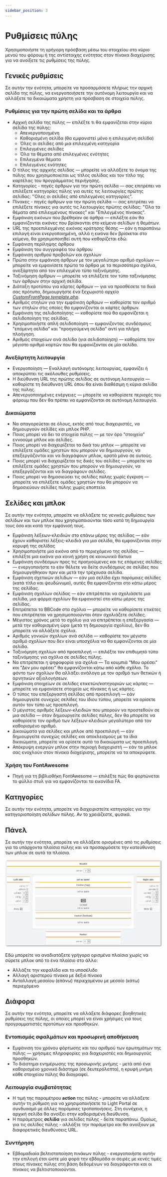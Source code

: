 ```yaml
---
sidebar_position: 3
---
```


# Ρυθμίσεις πύλης
Χρησιμοποιήστε τη γρήγορη πρόσβαση μέσω του στοιχείου στο κύριο μενού του φόρουμ ή της αντίστοιχης ενότητας στον πίνακα διαχείρισης για να ανοίξετε τις ρυθμίσεις της πύλης.

## Γενικές ρυθμίσεις
Σε αυτήν την ενότητα, μπορείτε να προσαρμόσετε πλήρως την αρχική σελίδα της πύλης, να ενεργοποιήσετε την αυτόνομη λειτουργία και να αλλάξετε τα δικαιώματα χρήστη για πρόσβαση σε στοιχεία πύλης.

### Ρυθμίσεις για την πρώτη σελίδα και τα άρθρα

* Αρχική σελίδα της πύλης — επιλέξτε τι θα εμφανίζεται στην κύρια σελίδα της πύλης:
    * Απενεργοποιημένη
    * Καθορισμένη σελίδα (θα εμφανιστεί μόνο η επιλεγμένη σελίδα)
    * Όλες οι σελίδες από μια επιλεγμένη κατηγορία
    * Επιλεγμένες σελίδες
    * Όλα τα θέματα από επιλεγμένες ενότητες
    * Επιλεγμένα θέματα
    * Επιλεγμένες ενότητες
* Ο τίτλος της αρχικής σελίδας — μπορείτε να αλλάξετε το όνομα της πύλης που χρησιμοποιείται ως τίτλος σελίδας και τον τίτλο της καρτέλας του προγράμματος περιήγησης.
* Κατηγορίες - πηγές άρθρων για την πρώτη σελίδα — σας επιτρέπει να επιλέξετε κατηγορίες πύλης για αυτές τις λειτουργίες πρώτης σελίδας: "Όλες οι σελίδες από επιλεγμένες κατηγορίες".
* Πίνακες - πηγές άρθρων για την πρώτη σελίδα — σας επιτρέπει να επιλέξετε πίνακες για αυτές τις λειτουργίες πρώτης σελίδας: "Όλα τα θέματα από επιλεγμένους πίνακες" και "Επιλεγμένος πίνακας".
* Εμφάνιση εικόνων που βρέθηκαν σε άρθρα — επιλέξτε εάν θα εμφανίζονται εικόνες που βρίσκονται στο κείμενο σελίδων ή θεμάτων.
* URL της προεπιλεγμένης εικόνας κράτησης θέσης — εάν η παραπάνω επιλογή είναι ενεργοποιημένη, αλλά η εικόνα δεν βρίσκεται στο κείμενο, θα χρησιμοποιηθεί αυτή που καθορίζεται εδώ.
* Εμφάνιση περίληψης άρθρου
* Εμφάνιση του συγγραφέα του άρθρου
* Εμφάνιση αριθμού προβολών και σχολίων
* Πρώτα στην εμφάνιση άρθρων με τον μεγαλύτερο αριθμό σχολίων — μπορείτε να εμφανίσετε πρώτα τα άρθρα με τα περισσότερα σχόλια, ανεξάρτητα από τον επιλεγμένο τύπο ταξινόμησης.
* Ταξινόμηση άρθρων — μπορείτε να επιλέξετε τον τύπο ταξινόμησης των άρθρων στην αρχική σελίδα.
* Διάταξη προτύπου για κάρτες άρθρων — για να προσθέσετε τα δικά σας πρότυπα, δημιουργήστε ένα ξεχωριστό αρχείο _[CustomFrontPage.template.php](/how-to/create-layout)_.
* Αριθμός στηλών για την εμφάνιση άρθρων — καθορίστε τον αριθμό των στηλών στις οποίες θα εμφανίζονται οι κάρτες άρθρων.
* Εμφάνιση της σελιδοποίησης — καθορίστε πού θα εμφανίζεται η σελιδοποίηση της σελίδας.
* Χρησιμοποιήστε απλή σελιδοποίηση — εμφανίζοντας συνδέσμους "επόμενη σελίδα" και "προηγούμενη σελίδα" αντί για πλήρη πλοήγηση.
* Αριθμός στοιχείων ανά σελίδα (για σελιδοποίηση) — καθορίστε τον μέγιστο αριθμό καρτών που θα εμφανίζονται σε μία σελίδα.

### Ανεξάρτητη λειτουργία

* Ενεργοποίηση — Εναλλαγή αυτόνομης λειτουργίας, εμφανίζει ή αποκρύπτει τις ακόλουθες ρυθμίσεις.
* Η διεύθυνση URL της πρώτης σελίδας σε αυτόνομη λειτουργία — καθορίστε τη διεύθυνση URL όπου θα είναι διαθέσιμη η κύρια σελίδα της πύλης.
* Απενεργοποιημένες ενέργειες — μπορείτε να καθορίσετε περιοχές του φόρουμ που δεν θα πρέπει να εμφανίζονται σε αυτόνομη λειτουργία.

### Δικαιώματα

* Να απαγορεύεται σε όλους, εκτός από τους διαχειριστές, να δημιουργούν σελίδες και μπλοκ PHP.
* Ποιος μπορεί να δει τα στοιχεία πύλης — με τον όρο "στοιχεία" εννοούμε μπλοκ και σελίδες.
* Ποιος μπορεί να διαχειρίζεται τα δικά του μπλοκ — μπορείτε να επιλέξετε ομάδες χρηστών που μπορούν να δημιουργούν, να επεξεργάζονται και να διαγράφουν μπλοκ, ορατά μόνο σε αυτούς.
* Ποιος μπορεί να διαχειρίζεται τις δικές του σελίδες — μπορείτε να επιλέξετε ομάδες χρηστών που μπορούν να δημιουργούν, να επεξεργάζονται και να διαγράφουν σελίδες.
* Ποιος μπορεί να δημοσιεύσει τις σελίδες πύλης χωρίς έγκριση — μπορείτε να επιλέξετε ομάδες χρηστών που θα μπορούν να δημοσιεύουν σελίδες πύλης χωρίς εποπτεία.

## Σελίδες και μπλοκ
Σε αυτήν την ενότητα, μπορείτε να αλλάξετε τις γενικές ρυθμίσεις των σελίδων και των μπλοκ που χρησιμοποιούνται τόσο κατά τη δημιουργία τους όσο και κατά την εμφάνισή τους.

* Εμφάνιση λέξεων-κλειδιών στο επάνω μέρος της σελίδας — εάν έχουν καθοριστεί λέξεις-κλειδιά για μια σελίδα, θα εμφανίζονται στην κορυφή της σελίδας
* Χρησιμοποιήστε μια εικόνα από το περιεχόμενο της σελίδας — επιλέξτε μια εικόνα για κοινή χρήση σε κοινωνικά δίκτυα
* Εμφάνιση συνδέσμων προς τις προηγούμενες και τις επόμενες σελίδες — ενεργοποιήστε το εάν θέλετε να δείτε συνδέσμους σε σελίδες που δημιουργήθηκαν πριν και μετά την τρέχουσα σελίδα.
* Εμφάνιση σχετικών σελίδων — εάν μια σελίδα έχει παρόμοιες σελίδες (κατά τίτλο και ψευδώνυμο), αυτές θα εμφανίζονται στο κάτω μέρος της σελίδας.
* Εμφάνιση σχολίων σελίδας — εάν επιτρέπεται να σχολιάσετε μια σελίδα, μια φόρμα σχολίων θα εμφανιστεί στο κάτω μέρος της σελίδας.
* Επιτρέπεται το BBCode στα σχόλια — μπορείτε να καθορίσετε ετικέτες που επιτρέπεται να χρησιμοποιούνται όταν σχολιάζετε σελίδες.
* Μέγιστος χρόνος μετά το σχόλιο για να επιτρέπεται η επεξεργασία — μετά την καθορισμένη ώρα (μετά τη δημιουργία σχολίου), δεν θα μπορείτε να αλλάξετε σχόλια.
* Αριθμός γονικών σχολίων ανά σελίδα — καθορίστε τον μέγιστο αριθμό σχολίων που δεν είναι υποσχόλια να θα εμφανίζονται σε μία σελίδα.
* Ταξινόμηση σχολίων από προεπιλογή — επιλέξτε τον επιθυμητό τύπο ταξινόμησης για σχόλια σε σελίδες πύλης.
* Να επιτρέπεται η ψηφοφορία για σχόλια — Τα κουμπιά "Μου αρέσει" και "Δεν μου αρέσει" θα εμφανίζονται κάτω από κάθε σχόλιο. Το φόντο των σχολίων θα αλλάξει ανάλογα με τον αριθμό των θετικών ή αρνητικών αξιολογήσεων.
* Εμφάνιση στοιχείων σε σελίδες ετικετών/κατηγοριών ως κάρτες — μπορείτε να εμφανίσετε στοιχεία ως πίνακας ή ως κάρτες.
* Ο τύπος του επεξεργαστή σελίδας από προεπιλογή — εάν δημιουργείτε συνεχώς σελίδες του ίδιου τύπου, μπορείτε να ορίσετε αυτόν τον τύπο ως προεπιλογή.
* Ο μέγιστος αριθμός λέξεων-κλειδιών που μπορούν να προστεθούν σε μια σελίδα — όταν δημιουργείτε σελίδες πύλης, δεν θα μπορείτε να καθορίσετε τον αριθμό των λέξεων-κλειδιών μεγαλύτερο από τον καθορισμένο αριθμό.
* Δικαιώματα για σελίδες και μπλοκ από προεπιλογή — εάν δημιουργείτε συνεχώς σελίδες και αποκλεισμούς με τα ίδια δικαιώματα, μπορείτε να ορίσετε αυτά τα δικαιώματα ως προεπιλογή.
* Απόκρυψη ενεργών μπλοκ στην περιοχή διαχειριστή — εάν τα μπλοκ σας ενοχλούν στον πίνακα διαχείρισης, μπορείτε να τα αποκρύψετε.

### Χρήση του FontAwesome
* Πηγή για τη βιβλιοθήκη FontAwesome — επιλέξτε πώς θα φορτώνεται το φύλλο στυλ για να εμφανίζονται τα εικονίδια FA.

## Κατηγορίες
Σε αυτήν την ενότητα, μπορείτε να διαχειριστείτε κατηγορίες για την κατηγοριοποίηση σελίδων πύλης. Αν το χρειάζεστε, φυσικά.

## Πάνελ
Σε αυτήν την ενότητα, μπορείτε να αλλάξετε ορισμένες από τις ρυθμίσεις για τα υπάρχοντα πλαίσια πύλης και να προσαρμόσετε την κατεύθυνση των μπλοκ σε αυτά τα πλαίσια.

![Πίνακες](panels.png)

Εδώ μπορείτε να αναδιατάξετε γρήγορα ορισμένα πλαίσια χωρίς να σύρετε μπλοκ από το ένα πλαίσιο στο άλλο:
* Αλλάξτε την κεφαλίδα και το υποσέλιδο
* Αλλαγή αριστερού πίνακα με δεξιό πίνακα
* Ανταλλαγή μεσαίου (επάνω) περιεχομένου με μεσαίο (κάτω) περιεχόμενο

## Διάφορα
Σε αυτήν την ενότητα, μπορείτε να αλλάξετε διάφορες βοηθητικές ρυθμίσεις της πύλης, οι οποίες μπορεί να είναι χρήσιμες για τους προγραμματιστές προτύπων και προσθηκών.

### Εντοπισμός σφαλμάτων και προσωρινή αποθήκευση

* Εμφάνιση του χρόνου φόρτωσης και του αριθμού των ερωτημάτων της πύλης — χρήσιμες πληροφορίες για διαχειριστές και δημιουργούς προσθηκών.
* Το διάστημα ενημέρωσης της προσωρινής μνήμης - μετά από ένα καθορισμένο χρονικό διάστημα (σε δευτερόλεπτα), η κρυφή μνήμη κάθε στοιχείου πύλης θα διαγραφεί.

### Λειτουργία συμβατότητας
* Η τιμή της παραμέτρου **action** της πύλης - μπορείτε να αλλάξετε αυτήν τη ρύθμιση για να χρησιμοποιήσετε το Light Portal σε συνδυασμό με άλλες παρόμοιες τροποποιήσεις. Στη συνέχεια, η αρχική σελίδα θα ανοίξει στην καθορισμένη διεύθυνση.
* Η παράμετρος **σελίδα** για σελίδες πύλης - δείτε παραπάνω. Ομοίως, για τις σελίδες πύλης - αλλάξτε την παράμετρο και θα ανοίξουν με διαφορετικές διευθύνσεις URL.

### Συντήρηση
* Εβδομαδιαία βελτιστοποίηση πινάκων πύλης - ενεργοποιήστε αυτήν την επιλογή έτσι ώστε μία φορά την εβδομάδα οι σειρές με κενές τιμές στους πίνακες πύλης στη βάση δεδομένων να διαγράφονται και οι πίνακες να βελτιστοποιούνται.